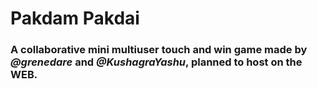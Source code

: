 # Pakdam Pakdai


### A collaborative mini multiuser touch and win game made by *@grenedare* and *@KushagraYashu*, planned to host on the WEB.

